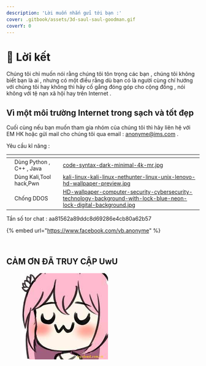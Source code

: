 ```yaml
---
description: 'Lời muốn nhắn gửi tới bạn :'
cover: .gitbook/assets/3d-saul-saul-goodman.gif
coverY: 0
---
```


# 🌚 Lời kết

Chúng tôi chỉ muốn nói rằng chúng tôi tôn trọng các bạn , chúng tôi không biết bạn là ai , nhưng có một điều rằng dù bạn có là người cùng chí hướng với chúng tôi hay không thì hãy cố gắng đóng góp cho cộng đồng , nói không với tệ nạn xã hội hay trên Internet .

## Vì một môi trường Internet trong sạch và tốt đẹp

Cuối cùng nếu bạn muốn tham gia nhóm của chúng tôi thì hãy liên hệ với EM HK hoặc gửi mail cho chúng tôi qua email : anonyme@ims.com .

Yêu cầu kĩ năng :&#x20;

<table data-view="cards"><thead><tr><th></th><th></th><th></th><th data-hidden data-card-cover data-type="files"></th></tr></thead><tbody><tr><td></td><td>Dùng Python , C++ , Java </td><td></td><td><a href=".gitbook/assets/code-syntax-dark-minimal-4k-mr.jpg">code-syntax-dark-minimal-4k-mr.jpg</a></td></tr><tr><td></td><td>Dùng Kali,Tool hack,Pwn  </td><td>    </td><td><a href=".gitbook/assets/kali-linux-kali-linux-nethunter-linux-unix-lenovo-hd-wallpaper-preview.jpg">kali-linux-kali-linux-nethunter-linux-unix-lenovo-hd-wallpaper-preview.jpg</a></td></tr><tr><td></td><td>           Chống DDOS</td><td></td><td><a href=".gitbook/assets/HD-wallpaper-computer-security-cybersecurity-technology-background-with-lock-blue-neon-lock-digital-background.jpg">HD-wallpaper-computer-security-cybersecurity-technology-background-with-lock-blue-neon-lock-digital-background.jpg</a></td></tr></tbody></table>

Tần số tor chat : aa81562a89ddc8d69286e4cb80a62b57

{% embed url="https://www.facebook.com/vb.anonyme" %}

<figure><img src=".gitbook/assets/Hacker-bailando-y-escribiendo-código-en-la-computadora.gif" alt=""><figcaption></figcaption></figure>



## CẢM ƠN ĐÃ TRUY CẬP UwU

<figure><img src=".gitbook/assets/chỉ mục (2).jpg" alt=""><figcaption></figcaption></figure>
